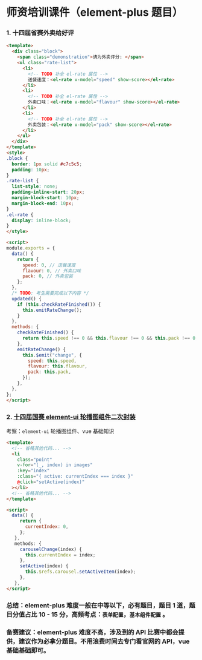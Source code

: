 
# 师资培训课件（element-plus 题目）  

### 1. 十四届省赛外卖给好评
```html
<template>
  <div class="block">
    <span class="demonstration">请为外卖评分: </span>
    <ul class="rate-list">
      <li>
        <!-- TODO 补全 el-rate 属性 -->
        送餐速度：<el-rate v-model="speed" show-score></el-rate>
      </li>
      <li>
        <!-- TODO 补全 el-rate 属性 -->
        外卖口味：<el-rate v-model="flavour" show-score></el-rate>
      </li>
      <li>
        <!-- TODO 补全 el-rate 属性 -->
        外卖包装：<el-rate v-model="pack" show-score></el-rate>
      </li>
    </ul>
  </div>
</template>
<style>
.block {
  border: 1px solid #c7c5c5;
  padding: 10px;
}
.rate-list {
  list-style: none;
  padding-inline-start: 20px;
  margin-block-start: 10px;
  margin-block-end: 10px;
}
.el-rate {
  display: inline-block;
}
</style>

<script>
module.exports = {
  data() {
    return {
      speed: 0, // 送餐速度
      flavour: 0, // 外卖口味
      pack: 0, // 外卖包装
    };
  },
  /* TODO: 考生需要完成以下内容 */
  updated() {
    if (this.checkRateFinished()) {
      this.emitRateChange();
    }
  },
  methods: {
    checkRateFinished() {
      return this.speed !== 0 && this.flavour !== 0 && this.pack !== 0;
    },
    emitRateChange() {
      this.$emit("change", {
        speed: this.speed,
        flavour: this.flavour,
        pack: this.pack,
      });
    },
  },
};
</script>
```


### 2. [十四届国赛 element-ui 轮播图组件二次封装](https://www.lanqiao.cn/courses/18421/learning/?id=855653)

考察：`element-ui` 轮播图组件、vue 基础知识

```html
<template>
  <!-- 省略其他代码... -->
  <li
    class="point"
    v-for="(_, index) in images"
    :key="index"
    :class="{ active: currentIndex === index }"
    @click="setActive(index)"
  ></li>
  <!-- 省略其他代码... -->
</template>

<script>
  data() {
     return {
       currentIndex: 0,
     };
   },
   methods: {
     carouselChange(index) {
       this.currentIndex = index;
     },
     setActive(index) {
       this.$refs.carousel.setActiveItem(index);
     },
   },
</script>
```

### 总结：element-plus 难度一般在中等以下，必有题目，题目 1 道，题目分值占比 10 - 15 分，高频考点：`表单配置`，`基本组件配置` 。

### 备赛建议：element-plus 难度不高，涉及到的 API 比赛中都会提供，建议作为必拿分题目。不用浪费时间去专门看官网的 API，vue 基础基础即可。